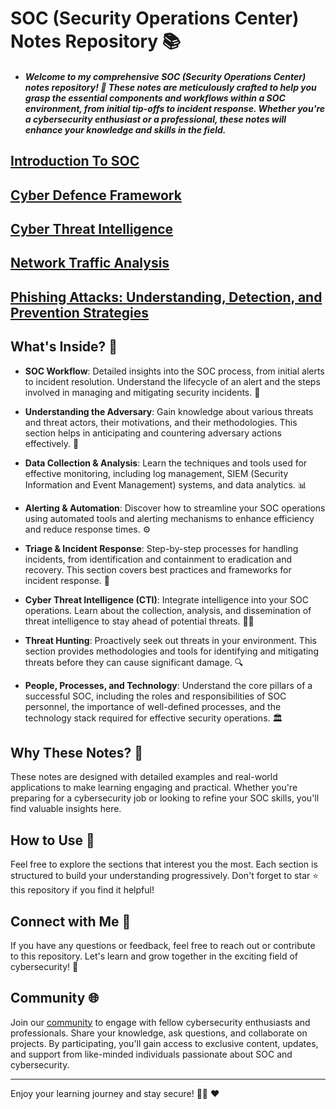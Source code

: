 # SOC (Security Operations Center) Notes Repository 📚

* ##### Welcome to my comprehensive SOC (Security Operations Center) notes repository! 🌟 These notes are meticulously crafted to help you grasp the essential components and workflows within a SOC environment, from initial tip-offs to incident response. Whether you're a cybersecurity enthusiast or a professional, these notes will enhance your knowledge and skills in the field.

## [Introduction To SOC](https://github.com/MaheshShukla1/Soc-prep/wiki/Introduction-To-SOC#6-case-study-responding-to-a-phishing-attack)

## [Cyber Defence Framework](https://github.com/MaheshShukla1/Soc-prep/wiki/Cyber-Defence-Framework)

## [Cyber Threat Intelligence](https://github.com/MaheshShukla1/SOC_NOTES_2024/wiki/Cyber-Threat-intelligence)

## [Network Traffic Analysis](https://github.com/MaheshShukla1/SOC-Security-Notes/wiki/Network-Traffic-Analysis)

## [Phishing Attacks: Understanding, Detection, and Prevention Strategies](https://github.com/MaheshShukla1/SOC-Analyst-Notes/wiki/Phishing-Attacks:-Understanding,-Detection,-and-Prevention-Strategies)

## What's Inside? 📖

- **SOC Workflow**: Detailed insights into the SOC process, from initial alerts to incident resolution. Understand the lifecycle of an alert and the steps involved in managing and mitigating security incidents. 🔄

- **Understanding the Adversary**: Gain knowledge about various threats and threat actors, their motivations, and their methodologies. This section helps in anticipating and countering adversary actions effectively. 👾

- **Data Collection & Analysis**: Learn the techniques and tools used for effective monitoring, including log management, SIEM (Security Information and Event Management) systems, and data analytics. 📊


- **Alerting & Automation**: Discover how to streamline your SOC operations using automated tools and alerting mechanisms to enhance efficiency and reduce response times. ⚙️

- **Triage & Incident Response**: Step-by-step processes for handling incidents, from identification and containment to eradication and recovery. This section covers best practices and frameworks for incident response. 🚨

- **Cyber Threat Intelligence (CTI)**: Integrate intelligence into your SOC operations. Learn about the collection, analysis, and dissemination of threat intelligence to stay ahead of potential threats. 🕵️‍♂️

- **Threat Hunting**: Proactively seek out threats in your environment. This section provides methodologies and tools for identifying and mitigating threats before they can cause significant damage. 🔍

- **People, Processes, and Technology**: Understand the core pillars of a successful SOC, including the roles and responsibilities of SOC personnel, the importance of well-defined processes, and the technology stack required for effective security operations. 🏛️

## Why These Notes? 🤔
These notes are designed with detailed examples and real-world applications to make learning engaging and practical. Whether you're preparing for a cybersecurity job or looking to refine your SOC skills, you'll find valuable insights here.

## How to Use 📘
Feel free to explore the sections that interest you the most. Each section is structured to build your understanding progressively. Don't forget to star ⭐ this repository if you find it helpful!

## Connect with Me 🤝

If you have any questions or feedback, feel free to reach out or contribute to this repository. Let's learn and grow together in the exciting field of cybersecurity! 🚀

## Community 🌐

Join our [community](https://discord.gg/yJFaZ4UMb2) to engage with fellow cybersecurity enthusiasts and professionals. Share your knowledge, ask questions, and collaborate on projects. By participating, you'll gain access to exclusive content, updates, and support from like-minded individuals passionate about SOC and cybersecurity.

---
Enjoy your learning journey and stay secure! 🔐✨ ❤️
